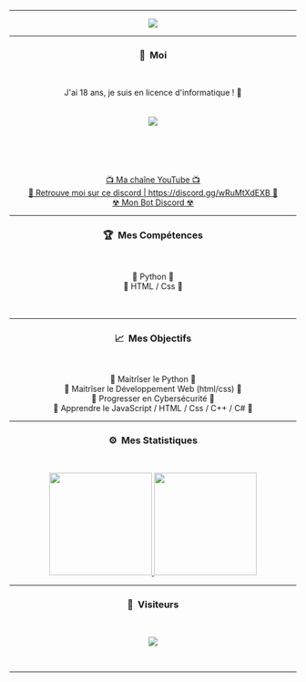 -----

<p align = "center">
<img src="https://i.imgur.com/i3r2p1b.gif?noredirect">
</p>

-----
### <p align="center">🧠 &nbsp;Moi</p>
<br>
<p align="center">
  J'ai 18 ans, je suis en licence d'informatique ! 🙂
  <br>
  <br>
  <br>
  <img src="https://www.icegif.com/wp-content/uploads/tanjiro-kamado-icegif-6.gif">
  <br>
  <br>
  <br>
  <br>
  <br>
  <br>
  <a href="https://www.youtube.com/c/2spyyy">📺 Ma chaîne YouTube 📺</a>
  <br>
  <a href="https://discord.gg/wRuMtXdEXB">💬 Retrouve moi sur ce discord | https://discord.gg/wRuMtXdEXB 💬</a>
  <br>
  <a href="https://discord.com/api/oauth2/authorize?client_id=828342022091964507&permissions=4294967287&scope=bot">☢ Mon Bot Discord ☢</a>
  <br>
</p>

-----
### <p align="center">🏆 &nbsp;Mes Compétences</p>
<br>
<p align="center">
  🐍 Python 🐍
  <br>
  💠 HTML / Css 💠
  <br>
  <br>
  <br>
</p>

-----
### <p align="center">📈 &nbsp;Mes Objectifs</p>
<br>
<p align="center">
  🐍 Maitrîser le Python 🐍
  <br>
  💠 Maitrîser le Développement Web (html/css) 💠
  <br>
  🔐 Progresser en Cybersécurité 🔐
  <br>
  🎃 Apprendre le JavaScript / HTML / Css / C++ / C# 🎃
  <br>
</p>


-----
### <p align="center">⚙️ &nbsp;Mes Statistiques</p>
<br>
<p align="center">
<a href="https://github.com/2spy">
  <img height="180em" src="https://github-readme-stats-eight-theta.vercel.app/api?username=2spy&show_icons=true&theme=react&include_all_commits=true&locale=fr"/>
  <img height="180em" src="https://github-readme-stats-eight-theta.vercel.app/api/top-langs/?username=2spy&layout=compact&langs_count=8&theme=react&locale=fr"/>
</a>
  
</p>

-----

### <p align="center">👀 &nbsp;Visiteurs</p>
<br>
<p align="center">
  <img src="https://profile-counter.glitch.me/2spy/count.svg" />
</p>
<br>

-----
